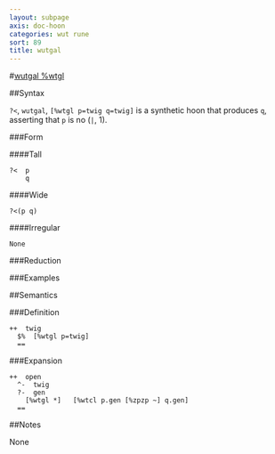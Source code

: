 ```yaml
---
layout: subpage
axis: doc-hoon
categories: wut rune
sort: 89
title: wutgal
---
```




#[wutgal %wtgl](#wtgl)

##Syntax

`?<`, `wutgal`, `[%wtgl p=twig q=twig]` is a synthetic hoon that
produces `q`, asserting that `p` is no (`|`, 1).

###Form

####Tall

    ?<  p
        q

####Wide

    ?<(p q)

####Irregular

    None

###Reduction

###Examples

##Semantics

###Definition

    ++  twig  
      $%  [%wtgl p=twig]
      ==


###Expansion

    ++  open
      ^-  twig
      ?-  gen
        [%wtgl *]   [%wtcl p.gen [%zpzp ~] q.gen]
      ==

##Notes

None

